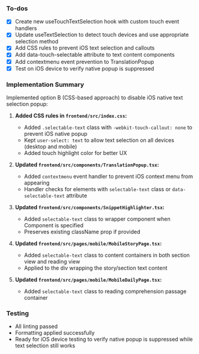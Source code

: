 <!-- 039740aa-2943-48de-8de3-cf4c6ec7b33f 279aeaae-cef5-4d88-86d7-ce8c71d4368a -->

### To-dos

- [x] Create new useTouchTextSelection hook with custom touch event handlers
- [x] Update useTextSelection to detect touch devices and use appropriate selection method
- [x] Add CSS rules to prevent iOS text selection and callouts
- [x] Add data-touch-selectable attribute to text content components
- [x] Add contextmenu event prevention to TranslationPopup
- [x] Test on iOS device to verify native popup is suppressed

### Implementation Summary

Implemented option B (CSS-based approach) to disable iOS native text selection popup:

1. **Added CSS rules in `frontend/src/index.css`:**
   - Added `.selectable-text` class with `-webkit-touch-callout: none` to prevent iOS native popup
   - Kept `user-select: text` to allow text selection on all devices (desktop and mobile)
   - Added touch highlight color for better UX

2. **Updated `frontend/src/components/TranslationPopup.tsx`:**
   - Added `contextmenu` event handler to prevent iOS context menu from appearing
   - Handler checks for elements with `selectable-text` class or `data-selectable-text` attribute

3. **Updated `frontend/src/components/SnippetHighlighter.tsx`:**
   - Added `selectable-text` class to wrapper component when Component is specified
   - Preserves existing className prop if provided

4. **Updated `frontend/src/pages/mobile/MobileStoryPage.tsx`:**
   - Added `selectable-text` class to content containers in both section view and reading view
   - Applied to the div wrapping the story/section text content

5. **Updated `frontend/src/pages/mobile/MobileDailyPage.tsx`:**
   - Added `selectable-text` class to reading comprehension passage container

### Testing
- All linting passed
- Formatting applied successfully
- Ready for iOS device testing to verify native popup is suppressed while text selection still works
